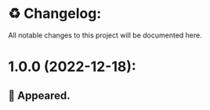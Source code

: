 # ♻ Changelog:
All notable changes to this project will be documented here.

# 1.0.0 (2022-12-18):

## 💨 Appeared.
